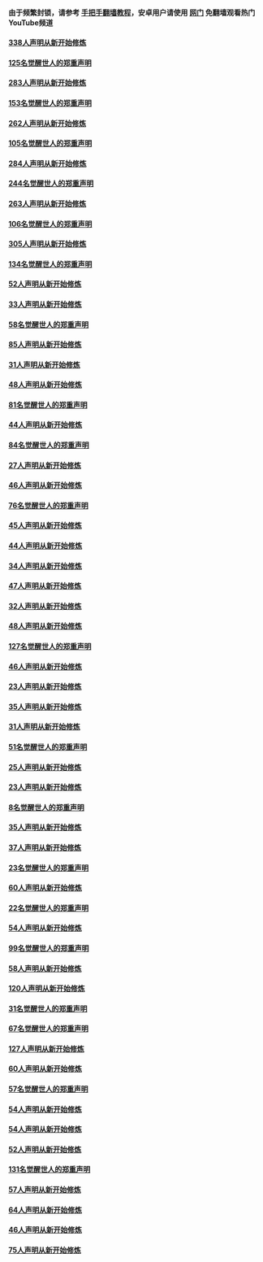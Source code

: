 #### 由于频繁封锁，请参考 [手把手翻墙教程](https://github.com/gfw-breaker/guides/wiki/)，安卓用户请使用 [网门](https://github.com/gfw-breaker/nogfw/blob/master/dl.md?t=04200401) 免翻墙观看热门YouTube频道 

#### [338人声明从新开始修炼](../pages/91/423540.md?t=04200401) 

#### [125名觉醒世人的郑重声明](../pages/91/423539.md?t=04200401) 

#### [283人声明从新开始修炼](../pages/91/423296.md?t=04200401) 

#### [153名觉醒世人的郑重声明](../pages/91/423295.md?t=04200401) 

#### [262人声明从新开始修炼](../pages/91/423004.md?t=04200401) 

#### [105名觉醒世人的郑重声明](../pages/91/423003.md?t=04200401) 

#### [284人声明从新开始修炼](../pages/91/422707.md?t=04200401) 

#### [244名觉醒世人的郑重声明](../pages/91/422706.md?t=04200401) 

#### [263人声明从新开始修炼](../pages/91/422553.md?t=04200401) 

#### [106名觉醒世人的郑重声明](../pages/91/422552.md?t=04200401) 

#### [305人声明从新开始修炼](../pages/91/422153.md?t=04200401) 

#### [134名觉醒世人的郑重声明](../pages/91/422152.md?t=04200401) 

#### [52人声明从新开始修炼](../pages/91/421846.md?t=04200401) 

#### [33人声明从新开始修炼](../pages/91/421804.md?t=04200401) 

#### [58名觉醒世人的郑重声明](../pages/91/421845.md?t=04200401) 

#### [85人声明从新开始修炼](../pages/91/421769.md?t=04200401) 

#### [31人声明从新开始修炼](../pages/91/421763.md?t=04200401) 

#### [48人声明从新开始修炼](../pages/91/421605.md?t=04200401) 

#### [81名觉醒世人的郑重声明](../pages/91/421656.md?t=04200401) 

#### [44人声明从新开始修炼](../pages/91/421544.md?t=04200401) 

#### [84名觉醒世人的郑重声明](../pages/91/421543.md?t=04200401) 

#### [27人声明从新开始修炼](../pages/91/421465.md?t=04200401) 

#### [46人声明从新开始修炼](../pages/91/421454.md?t=04200401) 

#### [76名觉醒世人的郑重声明](../pages/91/421453.md?t=04200401) 

#### [45人声明从新开始修炼](../pages/91/421452.md?t=04200401) 

#### [44人声明从新开始修炼](../pages/91/421422.md?t=04200401) 

#### [34人声明从新开始修炼](../pages/91/421322.md?t=04200401) 

#### [47人声明从新开始修炼](../pages/91/421264.md?t=04200401) 

#### [32人声明从新开始修炼](../pages/91/421225.md?t=04200401) 

#### [48人声明从新开始修炼](../pages/91/421202.md?t=04200401) 

#### [127名觉醒世人的郑重声明](../pages/91/421224.md?t=04200401) 

#### [46人声明从新开始修炼](../pages/91/421203.md?t=04200401) 

#### [23人声明从新开始修炼](../pages/91/421138.md?t=04200401) 

#### [35人声明从新开始修炼](../pages/91/421122.md?t=04200401) 

#### [31人声明从新开始修炼](../pages/91/421081.md?t=04200401) 

#### [51名觉醒世人的郑重声明](../pages/91/421080.md?t=04200401) 

#### [25人声明从新开始修炼](../pages/91/421020.md?t=04200401) 

#### [23人声明从新开始修炼](../pages/91/420884.md?t=04200401) 

#### [8名觉醒世人的郑重声明](../pages/91/420883.md?t=04200401) 

#### [35人声明从新开始修炼](../pages/91/420809.md?t=04200401) 

#### [37人声明从新开始修炼](../pages/91/420766.md?t=04200401) 

#### [23名觉醒世人的郑重声明](../pages/91/420765.md?t=04200401) 

#### [60人声明从新开始修炼](../pages/91/420727.md?t=04200401) 

#### [22名觉醒世人的郑重声明](../pages/91/420726.md?t=04200401) 

#### [54人声明从新开始修炼](../pages/91/420529.md?t=04200401) 

#### [99名觉醒世人的郑重声明](../pages/91/420528.md?t=04200401) 

#### [58人声明从新开始修炼](../pages/91/420198.md?t=04200401) 

#### [120人声明从新开始修炼](../pages/91/420141.md?t=04200401) 

#### [31名觉醒世人的郑重声明](../pages/91/420197.md?t=04200401) 

#### [67名觉醒世人的郑重声明](../pages/91/420140.md?t=04200401) 

#### [127人声明从新开始修炼](../pages/91/420082.md?t=04200401) 

#### [60人声明从新开始修炼](../pages/91/420081.md?t=04200401) 

#### [57名觉醒世人的郑重声明](../pages/91/420080.md?t=04200401) 

#### [54人声明从新开始修炼](../pages/91/419533.md?t=04200401) 

#### [54人声明从新开始修炼](../pages/91/419532.md?t=04200401) 

#### [52人声明从新开始修炼](../pages/91/419531.md?t=04200401) 

#### [131名觉醒世人的郑重声明](../pages/91/419530.md?t=04200401) 

#### [57人声明从新开始修炼](../pages/91/419430.md?t=04200401) 

#### [64人声明从新开始修炼](../pages/91/419429.md?t=04200401) 

#### [46人声明从新开始修炼](../pages/91/419428.md?t=04200401) 

#### [75人声明从新开始修炼](../pages/91/419427.md?t=04200401) 

